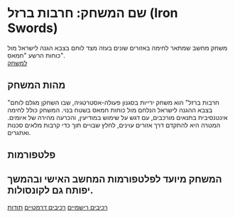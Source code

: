 # שם המשחק: חרבות ברזל (Iron Swords)

משחק מחשב שמתאר לחימה באזורים שונים בעזה מצד לוחם בצבא הגנה לישראל מול כוחות הרשע "חמאס".  
[למשחק](https://gamedevrel2024shovhalyon.itch.io/ironsward3d)  

## מהות המשחק

"חרבות ברזל" הוא משחק ירייות בסגנון פעולה-אסטרטגיה, שבו השחקן מגלם לוחם בצבא ההגנה לישראל הנלחם מול כוחות חמאס בשטח בנוי. המשחק כולל לחימה אינטנסיבית בתנאים מורכבים, עם דגש על שימוש במודיעין, והכרעה מהירה של איומים. המטרה היא להתקדם דרך אזורים עוינים, לחלץ שבויים תוך כדי קרבות מלאים סכנות ואתגרים.

## פלטפורמות
המשחק מיועד לפלטפורמות המחשב האישי ובהמשך יפותח גם לקונסולות.
---
[רכיבים רישמיים](https://github.com/gameDevCourse24/Iron-Sward-3D/blob/main/formal-elements.md)
[רכיבים דרמטיים](https://github.com/gameDevCourse24/Iron-Sward-3D/blob/main/dramatic-elements.md)
[תודות](https://github.com/gameDevCourse24/Iron-Sward-3D/blob/main/Copyright%20and%20Acknowledgements.pdf)

